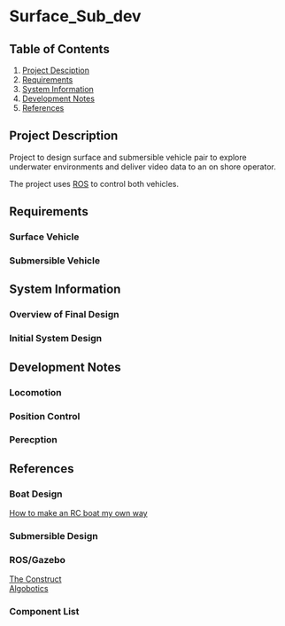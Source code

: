 # Surface_Sub_dev

## Table of Contents
1. [Project Desciption](#project-description)
2. [Requirements](#requirements)
3. [System Information](#system-information)
4. [Development Notes](#development-notes)
5. [References](#references)


## Project Description
Project to design surface and submersible vehicle pair to explore underwater environments and deliver video data to an on shore operator.

The project uses [ROS](https://www.ros.org/) to control both vehicles.


## Requirements

### Surface Vehicle

### Submersible Vehicle


## System Information

### Overview of Final Design

### Initial System Design


## Development Notes

### Locomotion

### Position Control

### Perecption


## References
### Boat Design
[How to make an RC boat my own way](https://www.youtube.com/watch?v=BwToNXoW1Bg)

### Submersible Design

### ROS/Gazebo 
[The Construct](https://www.youtube.com/playlist?list=PLK0b4e05LnzbHiGDGTgE_FIWpOCvndtYx)\
[Algobotics](https://www.youtube.com/watch?v=_qQAfTmB5wc)

### Component List
